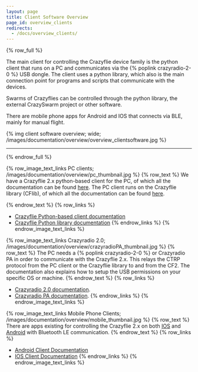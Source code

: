 ```yaml
---
layout: page
title: Client Software Overview
page_id: overview_clients
redirects:
  - /docs/overview_clients/
---
```


{% row_full %}

The main client for controlling the Crazyflie device family is the python client that runs on a PC and communicates via the {% poplink crazyradio-2-0 %} USB dongle. The client uses a python library, which also is the main connection point for programs and scripts that communicate with the devices.

Swarms of Crazyflies can be controlled through the python library, the external CrazySwarm project or other software.

There are mobile phone apps for Android and IOS that connects via BLE, mainly for manual flight.

{% img client software overview; wide; /images/documentation/overview/overview_clientsoftware.jpg %}

---

{% endrow_full %}


{% row_image_text_links PC clients; /images/documentation/overview/pc_thumbnail.jpg %}
{% row_text %}
We have a Crazyflie 2.x python-based client for the PC, of which all the documentation can be found [here](/documentation/repository/crazyflie-clients-python/master/). The PC client runs on the Crazyflie library (CFlib), of which all the documentation can be found [here](/documentation/repository/crazyflie-lib-python/master/).

{% endrow_text %}
{% row_links %}
* [Crazyflie Python-based client documentation](/documentation/repository/crazyflie-clients-python/master/)
* [Crazyflie Python library documentation](/documentation/repository/crazyflie-lib-python/master/)
{% endrow_links %}
{% endrow_image_text_links %}


{% row_image_text_links Crazyradio 2.0; /images/documentation/overview/crazyradioPA_thumbnail.jpg %}
{% row_text %}
The PC needs a {% poplink crazyradio-2-0 %} or Crazyradio PA in order to communicate with the Crazyflie 2.x. This relays the CTRP protocol from the PC client or the Crazyflie library to and from the CF2. The documentation also explains how to setup the USB permissions on your specific OS or machine.
{% endrow_text %}
{% row_links %}
* [Crazyradio 2.0 documentation](/documentation/repository/crazyradio2-firmware/main/).
* [Crazyradio PA documentation](/documentation/repository/crazyradio-firmware/master/).
{% endrow_links %}
{% endrow_image_text_links %}


{% row_image_text_links Mobile Phone Clients; /images/documentation/overview/mobile_thumbnail.jpg %}
{% row_text %}
There are apps existing for controlling the Crazyflie 2.x on both [IOS](https://apps.apple.com/us/app/crazyflie-2-0/id946151480) and [Android](https://play.google.com/store/apps/details?id=se.bitcraze.crazyfliecontrol2) with Bluetooth LE communication.
{% endrow_text %}
{% row_links %}
* [Android Client Documentation](/documentation/repository/crazyflie-android-client/master/)
* [IOS Client Documentation](/documentation/repository/crazyflie2-ios-client/master/)
{% endrow_links %}
{% endrow_image_text_links %}
